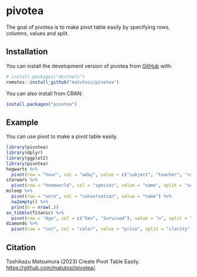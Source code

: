 
<!-- README.md is generated from README.Rmd. Please edit that file -->

# pivotea

<!-- badges: start -->
<!-- badges: end -->

The goal of pivotea is to make pivot table easily by specifying rows,
columns, values and split.

## Installation

You can install the development version of pivotea from
[GitHub](https://github.com/) with:

``` r
# install.packages("devtools")
remotes::install_github("matutosi/pivotea")
```

You can also install from CRAN:

``` r
install.packages("pivotea")
```

## Example

You can use pivot to make a pivot table easily.

``` r
library(pivotea)
library(dplyr)
library(ggplot2)
library(pivotea)
hogwarts %>%
  pivot(row = "hour", col = "wday", value = c("subject", "teacher", "room"), split = c("house", "grade"))
starwars %>%
  pivot(row = "homeworld", col = "species", value = "name", split = "sex")
msleep %>%
  pivot(row = "vore", col = "conservation", value = "name") %>%
  na2empty() %>%
  print(n = nrow(.))
as_tibble(Titanic) %>%
  pivot(row = "Age", col = c("Sex", "Survived"), value = "n", split = "Class")
diamonds %>%
  pivot(row = "cut", col = "color", value = "price", split = "clarity")
```

## Citation

Toshikazu Matsumura (2023) Create Pivot Table Easily.
<https://github.com/matutosi/pivotea/>.
